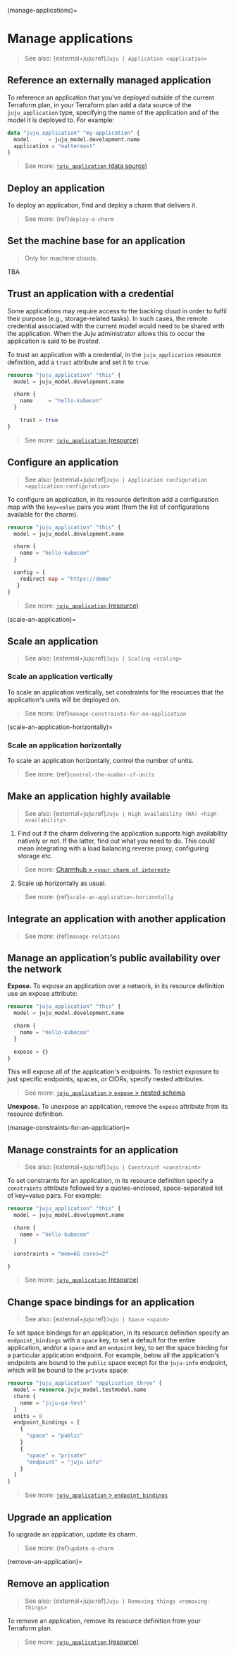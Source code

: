 (manage-applications)=
# Manage applications

> See also: {external+juju:ref}`Juju | Application <application>`

## Reference an externally managed application

To reference an application that you've deployed outside of the current Terraform plan, in your Terraform plan add a data source of the `juju_application` type, specifying the name of the application and of the model it is deployed to. For example:

```terraform
data "juju_application" "my-application" {
  model      = juju_model.development.name
  application = "mattermost"
}
```

> See more: [`juju_application` (data source)](../reference/terraform-provider/data-sources/application)

## Deploy an application

To deploy an application, find and deploy a charm that delivers it.

> See more: {ref}`deploy-a-charm`


## Set the machine base for an application
> Only for machine clouds.

TBA

## Trust an application with a credential

Some applications may require access to the backing cloud in order to fulfil their purpose (e.g., storage-related tasks). In such cases, the remote credential associated with the current model would need to be shared with the application. When the Juju administrator allows this to occur the application is said to be *trusted*.

To trust an application with a credential, in the `juju_application` resource definition, add a `trust` attribute and set it to `true`:

```terraform
resource "juju_application" "this" {
  model = juju_model.development.name

  charm {
    name     = "hello-kubecon"
  }

    trust = true
}
```

> See more: [`juju_application` (resource)](../reference/terraform-provider/resources/application)



## Configure an application
> See also: {external+juju:ref}`Juju | Application configuration <application-configuration>`

To configure an application, in its resource definition add a configuration map with the `key=value` pairs you want (from the list of configurations available for the charm).

```terraform
resource "juju_application" "this" {
  model = juju_model.development.name

  charm {
    name = "hello-kubecon"
  }

  config = {
    redirect-map = "https://demo"
   }
}
```
> See more: [`juju_application` (resource)](../reference/terraform-provider/resources/application)


(scale-an-application)=
## Scale an application

> See also: {external+juju:ref}`Juju | Scaling <scaling>`

### Scale an application vertically

To scale an application vertically, set constraints for the resources that the application's units will be deployed on.

> See more: {ref}`manage-constraints-for-an-application`

(scale-an-application-horizontally)=
### Scale an application horizontally

To scale an application horizontally, control the number of units.

> See more: {ref}`control-the-number-of-units`


## Make an application highly available
> See also: {external+juju:ref}`Juju | High availability (HA) <high-availability>`

1. Find out if the charm delivering the application supports high availability natively or not. If the latter, find out what you need to do. This could mean integrating with a load balancing reverse proxy, configuring storage etc.

> See more: [Charmhub > `<your charm of interest>`](https://charmhub.io/)

2. Scale up horizontally as usual.

> See more: {ref}`scale-an-application-horizontally`


## Integrate an application with another application

> See more: {ref}`manage-relations`


## Manage an application’s public availability over the network

**Expose.** To expose an application over a network, in its resource definition use an expose attribute:

```terraform
resource "juju_application" "this" {
  model = juju_model.development.name

  charm {
    name = "hello-kubecon"
  }

  expose = {}
}
```

This will expose all of the application's endpoints. To restrict exposure to just specific endpoints, spaces, or CIDRs, specify nested attributes.

<!--
```terraform
resource "juju_application" "this" {
  model = juju_model.development.name

  charm {
    name = "hello-kubecon"
  }

  expose = {
    endpoints = "..., ..."
    spaces =
    cidrs =
  }
}
```
-->


> See more: [`juju_application` > `expose` > nested schema](../reference/terraform-provider/resources/application#nested-schema-for-expose)



**Unexpose.** To unexpose an application, remove the `expose` attribute from its resource definition.


(manage-constraints-for-an-application)=
## Manage constraints for an application

> See also: {external+juju:ref}`Juju | Constraint <constraint>`


To set constraints for an application, in its resource definition specify a `constraints` attribute followed by a quotes-enclosed, space-separated list of key=value pairs. For example:

```terraform
resource "juju_application" "this" {
  model = juju_model.development.name

  charm {
    name = "hello-kubecon"
  }

  constraints = "mem=6G cores=2"

}
```

> See more: [`juju_application` (resource)](../reference/terraform-provider/resources/application)



## Change space bindings for an application

> See also: {external+juju:ref}`Juju | Space <space>`

To set space bindings for an application, in its resource definition specify an `endpoint_bindings` with a `space` key, to set a default for the entire application, and/or a `space` and an `endpoint` key, to set the space binding for a particular application endpoint. For example, below all the application's endpoints are bound to the `public` space except for the `juju-info` endpoint, which will be bound to the `private` space:

```terraform
resource "juju_application" "application_three" {
  model = resource.juju_model.testmodel.name
  charm {
    name = "juju-qa-test"
  }
  units = 0
  endpoint_bindings = [
    {
      "space" = "public"
    }
    {
      "space" = "private"
      "endpoint" = "juju-info"
    }
  ]
}
```

> See more: [`juju_application` > `endpoint_bindings`](../reference/terraform-provider/resources/application/#nested-schema-for-endpoint-bindings)



## Upgrade an application

To upgrade an application, update its charm.

> See more: {ref}`update-a-charm`

(remove-an-application)=
## Remove an application

> See also: {external+juju:ref}`Juju | Removing things <removing-things>`

To remove an application, remove its resource definition from your Terraform plan.

> See more: [`juju_application` (resource)](../reference/terraform-provider/resources/application)
